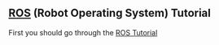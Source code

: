 ## [ROS](http://www.ros.org/) (Robot Operating System) Tutorial

First you should go through the [ROS Tutorial](http://wiki.ros.org/)